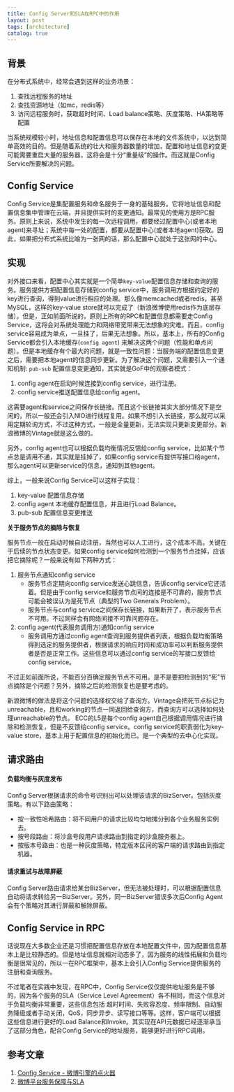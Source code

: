 ```yaml
---
title: Config Server和SLA在RPC中的作用
layout: post
tags: [architecture]
catalog: true
---
```



## 背景

在分布式系统中，经常会遇到这样的业务场景：

1. 查找远程服务的地址
2. 查找资源地址（如mc，redis等）
3. 访问远程服务时，获取超时时间、Load balance策略、灰度策略、HA策略等配置

当系统规模较小时，地址信息和配置信息可以保存在本地的文件系统中，以达到简单高效的目的。但是随着系统的壮大和服务器数量的增加，配置和地址信息的变更可能需要重启大量的服务器，这将会是十分“重量级”的操作。而这就是Config Service所要解决的问题。


## Config Service

Config Service是集配置服务和命名服务于一身的基础服务。它将地址信息和配置信息集中管理在云端，并且提供实时的变更通知。最常见的使用方是RPC服务。原则上来说，系统中发生的每一次远程调用，都要经过配置中心(或者本地agent)来寻址；系统中每一处的配置，都要从配置中心(或者本地agent)获取。因此，如果把分布式系统比喻为一张网的话，那么配置中心就处于这张网的中心。


## 实现

对外接口来看，配置中心其实就是一个简单`key-value`配置信息存储和查询的服务。服务提供方把配置信息存储到config service中，服务调用方根据约定好的key进行查询，得到value进行相应的处理。那么像memcached或者redis，甚至MySQL，这样的key-value store就可以完成了（新浪微博使用redis作为底层存储）。但是，正如前面所说的，原则上所有的RPC和配置信息都需要走Config Service，这将会对系统处理能力和网络带宽带来无法想象的灾难。而且，config service容易成为单点，一旦挂了，后果无法想象。所以，基本上，所有的Config Service都会引入本地缓存(`config agent`) 来解决这两个问题（性能和单点问题）。但是本地缓存有个最大的问题，就是一致性问题：当服务端的配置信息变更之后，需要把本地agent的信息同步更新。为了解决这个问题，又需要引入一个通知机制: `pub-sub` 配置信息变更通知，其实就是GoF中的观察者模式：

1. config agent在启动时候连接到config service，进行注册。
2. config service推送配置信息给config agent。

这需要agent和service之间保存长链接。而且这个长链接其实大部分情况下是空闲的，所以一般还会引入NIO进行线程复用。如果不想引入长链接，那么就可以采用定期轮询方式，不过这种方式，一般是全量更新，无法实现只更新变更部分。新浪微博的Vintage就是这么做的。

另外，config agent也可以根据负载均衡情况反馈给config service，比如某个节点总是调用不通，其实就是挂掉了，如果config service有提供写接口给agent，那么agent可以更新service的信息，通知到其他agent。

综上，一般来说Config Service可以这样子实现：

1. key-value 配置信息存储
2. config agent 本地缓存配置信息，并且进行Load Balance。
3. pub-sub 配置信息变更推送


**关于服务节点的摘除与恢复**

服务节点一般在启动时候自动注册，当然也可以人工进行，这个成本不高。关键在于后续的节点状态变更。如果config service如何检测到一个服务节点挂掉，应该把它摘除呢？一般来说有如下两种方式：

1. 服务节点通知config service
	* 服务节点定期向config service发送心跳信息，告诉config service它还活着。但是由于config service和服务节点间的连接是不可靠的，服务节点可能会被误认为是死节点（典型的Two Generals Problem）。
	* 服务节点与config service之间保存长链接，如果断开了，表示服务节点不可用。不过同样会有网络间接不可靠问题存在。
2. config agent(代表服务调用方)通知config service
	* 服务调用方通过config agent查询到服务提供者列表，根据负载均衡策略得到选定的服务提供者，根据请求的响应时间和成功率可以判断服务提供者是否是正常工作。这些信息可以通过config service的写接口反馈给config service。

不过正如前面所说，不能百分百确定服务节点不可用。是不是要把检测到的“死”节点摘除是个问题？另外，摘除之后的检测恢复也是要考虑的。

新浪微博的做法是将这个问题的选择权交给了查询方。Vintage会把死节点标记为unreachable，且和working的节点一同返回给查询方，而查询方可以选择如何处理unreachable的节点。
ECC的L5是每个config agent自己根据调用情况进行摘除和检测恢复，但是不反馈给config service。config service的职责弱化为key-value store，基本上用于配置信息的初始化而已。是一个典型的去中心化实现。


## 请求路由


#### 负载均衡与灰度发布

Config Server根据请求的命令号识别出可以处理该请求的BizServer。包括灰度策略。有以下路由策略：

* 按一致性哈希路由：将不同用户的请求比较均匀地摊分到各个业务服务实例去。
* 按号段路由：将沙盒号段用户请求路由到指定的沙盒服务器上。
* 按版本号路由：也是一种灰度策略，特定版本区间的客户端的请求路由到指定机器。

#### 请求重试与故障屏蔽

Config Server路由请求给某台BizServer，但无法被处理时，可以根据配置信息自动将请求转给另一BizServer。另外，同一BizServer错误多次后Config Agent会有个策略对其进行屏蔽和解除屏蔽。


## Config Service in RPC

话说现在大多数企业还是习惯把配置信息存放在本地配置文件中，因为配置信息基本上是比较静态的。但是地址信息就相对动态多了，因为服务的线性拓展和负载均衡是很常见的，所以一在RPC框架中，基本上会引入Config Service提供服务的注册和查询服务。

不过笔者在实践中发现，在RPC中，Config Service仅仅提供地址服务是不够的，因为各个服务的SLA（Service Level Agreement）各不相同，而这个信息对于负载均衡非常重要，这些信息包括 超时时间、失败容忍度、频率限制、自动服务降级或者手动关闭，QoS，同步异步、读写接口等等。这样，客户端可以根据这些信息进行更好的Load Balance和Invoke。其实现在API元数据已经逐渐承当了这部分角色，配合Config Service的地址服务，能够更好进行RPC调用。

## 参考文章

1. [Config Service - 微博引擎的点火器](http://c.blog.sina.com.cn/profile.php?blogid=a466bf9189000to5)
2. [微博平台服务保障与SLA](http://c.blog.sina.com.cn/profile.php?blogid=a466bf9189000tw2)



